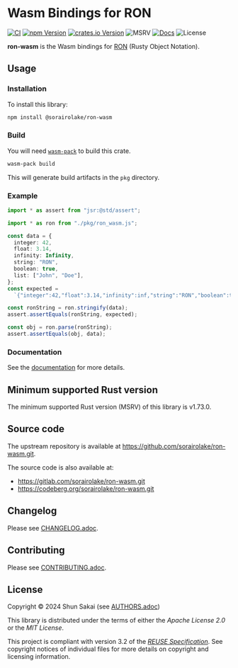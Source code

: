 <!--
SPDX-FileCopyrightText: 2024 Shun Sakai

SPDX-License-Identifier: Apache-2.0 OR MIT
-->

# Wasm Bindings for RON

[![CI][ci-badge]][ci-url]
[![npm Version][npm-version-badge]][npm-version-url]
[![crates.io Version][crates-version-badge]][crates-version-url]
![MSRV][msrv-badge]
[![Docs][docs-badge]][docs-url]
![License][license-badge]

**ron-wasm** is the Wasm bindings for [RON] (Rusty Object Notation).

## Usage

### Installation

To install this library:

```sh
npm install @sorairolake/ron-wasm
```

### Build

You will need [`wasm-pack`] to build this crate.

```sh
wasm-pack build
```

This will generate build artifacts in the `pkg` directory.

### Example

```ts
import * as assert from "jsr:@std/assert";

import * as ron from "./pkg/ron_wasm.js";

const data = {
  integer: 42,
  float: 3.14,
  infinity: Infinity,
  string: "RON",
  boolean: true,
  list: ["John", "Doe"],
};
const expected =
  `{"integer":42,"float":3.14,"infinity":inf,"string":"RON","boolean":true,"list":["John","Doe"]}`;

const ronString = ron.stringify(data);
assert.assertEquals(ronString, expected);

const obj = ron.parse(ronString);
assert.assertEquals(obj, data);
```

### Documentation

See the [documentation][docs-url] for more details.

## Minimum supported Rust version

The minimum supported Rust version (MSRV) of this library is v1.73.0.

## Source code

The upstream repository is available at
<https://github.com/sorairolake/ron-wasm.git>.

The source code is also available at:

- <https://gitlab.com/sorairolake/ron-wasm.git>
- <https://codeberg.org/sorairolake/ron-wasm.git>

## Changelog

Please see [CHANGELOG.adoc].

## Contributing

Please see [CONTRIBUTING.adoc].

## License

Copyright &copy; 2024 Shun Sakai (see [AUTHORS.adoc])

This library is distributed under the terms of either the _Apache License 2.0_
or the _MIT License_.

This project is compliant with version 3.2 of the [_REUSE Specification_]. See
copyright notices of individual files for more details on copyright and
licensing information.

[ci-badge]: https://img.shields.io/github/actions/workflow/status/sorairolake/ron-wasm/CI.yaml?branch=develop&style=for-the-badge&logo=github&label=CI
[ci-url]: https://github.com/sorairolake/ron-wasm/actions?query=branch%3Adevelop+workflow%3ACI++
[npm-version-badge]: https://img.shields.io/npm/v/%40sorairolake%2Fron-wasm?style=for-the-badge&logo=npm
[npm-version-url]: https://www.npmjs.com/package/@sorairolake/ron-wasm
[crates-version-badge]: https://img.shields.io/crates/v/ron-wasm?style=for-the-badge&logo=rust
[crates-version-url]: https://crates.io/crates/ron-wasm
[msrv-badge]: https://img.shields.io/crates/msrv/ron-wasm?style=for-the-badge&logo=rust
[docs-badge]: https://img.shields.io/docsrs/ron-wasm?style=for-the-badge&logo=docsdotrs&label=Docs.rs
[docs-url]: https://docs.rs/ron-wasm
[license-badge]: https://img.shields.io/crates/l/ron-wasm?style=for-the-badge
[RON]: https://github.com/ron-rs/ron
[`wasm-pack`]: https://rustwasm.github.io/wasm-pack/
[CHANGELOG.adoc]: CHANGELOG.adoc
[CONTRIBUTING.adoc]: CONTRIBUTING.adoc
[AUTHORS.adoc]: AUTHORS.adoc
[_REUSE Specification_]: https://reuse.software/spec/
